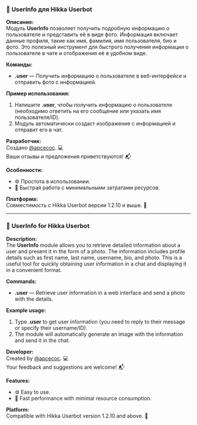 ### 🎨 **UserInfo для Hikka Userbot**

**Описание:**  
Модуль **UserInfo** позволяет получить подробную информацию о пользователе и представить её в виде фото. Информация включает данные профиля, такие как имя, фамилия, имя пользователя, био и фото. Это полезный инструмент для быстрого получения информации о пользователе в чате и отображения её в удобном виде.

**Команды:**  
- **.user** — Получить информацию о пользователе в веб-интерфейсе и отправить фото с информацией.  

**Пример использования:**  
1. Напишите **.user**, чтобы получить информацию о пользователе (необходимо ответить на его сообщение или указать имя пользователя/ID).  
2. Модуль автоматически создаст изображение с информацией и отправит его в чат.

**Разработчик:**  
Создано [@apcecoc](https://t.me/apcecoc). 💻  
Ваши отзывы и предложения приветствуются! 📬

**Особенности:**  
- ⚙️ Простота в использовании.  
- 🚀 Быстрая работа с минимальными затратами ресурсов.

**Платформа:**  
Совместимость с Hikka Userbot версии 1.2.10 и выше. 📲

---

### 🎨 **UserInfo for Hikka Userbot**

**Description:**  
The **UserInfo** module allows you to retrieve detailed information about a user and present it in the form of a photo. The information includes profile details such as first name, last name, username, bio, and photo. This is a useful tool for quickly obtaining user information in a chat and displaying it in a convenient format.

**Commands:**  
- **.user** — Retrieve user information in a web interface and send a photo with the details.

**Example usage:**  
1. Type **.user** to get user information (you need to reply to their message or specify their username/ID).  
2. The module will automatically generate an image with the information and send it in the chat.

**Developer:**  
Created by [@apcecoc](https://t.me/apcecoc). 💻  
Your feedback and suggestions are welcome! 📬

**Features:**  
- ⚙️ Easy to use.  
- 🚀 Fast performance with minimal resource consumption.

**Platform:**  
Compatible with Hikka Userbot version 1.2.10 and above. 📲